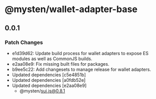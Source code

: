 # @mysten/wallet-adapter-base

## 0.0.1

### Patch Changes

- e1d39d62: Update build process for wallet adapters to expose ES modules as well as CommonJS builds.
- e2aa08e9: Fix missing built files for packages.
- b9ee5c22: Add changesets to manage release for wallet adapters.
- Updated dependencies [c5e4851b]
- Updated dependencies [a0fdb52e]
- Updated dependencies [e2aa08e9]
  - @mysten/sui.js@0.8.1
